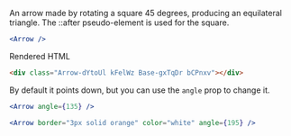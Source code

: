 <!-- Description -->
An arrow made by rotating a square 45 degrees, producing an equilateral triangle. The ::after pseudo-element is used for the square.

<!-- Component only JSX -->
```jsx
<Arrow />
```

<!-- Rendered HTML -->
Rendered HTML

```html
<div class="Arrow-dYtoUl kFelWz Base-gxTqDr bCPnxv"></div>
```

<!-- while(not done) { Prop explanation, examples } -->
By default it points down, but you can use the `angle` prop to change it.

```jsx
<Arrow angle={135} />
```

<!-- Cool styling example -->
```jsx
<Arrow border="3px solid orange" color="white" angle={195} />
```





